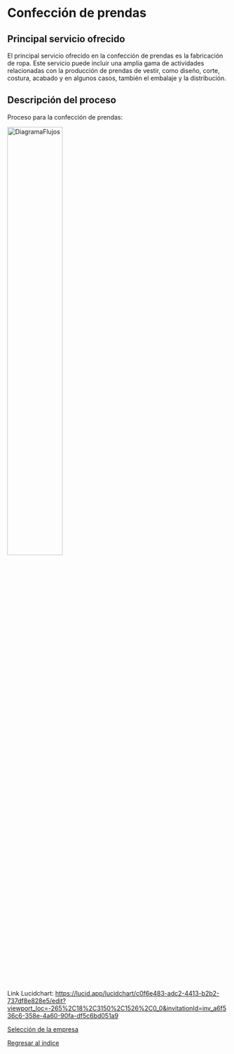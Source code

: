 # Confección de prendas

## Principal servicio ofrecido

El principal servicio ofrecido en la confección de prendas es la fabricación de ropa. Este servicio puede incluir una amplia gama de actividades relacionadas con la producción de prendas de vestir, como diseño, corte, costura, acabado y en algunos casos, también el embalaje y la distribución.

## Descripción del proceso
Proceso para la confección de prendas:

<img src="produccion-flujo.png" alt="DiagramaFlujos" style="width: 50%; height: auto;"/>

Link Lucidchart: https://lucid.app/lucidchart/c0f6e483-adc2-4413-b2b2-737df8e828e5/edit?viewport_loc=-265%2C18%2C3150%2C1526%2C0_0&invitationId=inv_a6f536c6-358e-4a60-90fa-df5c6bd051a9

[Selección de la empresa](SeleccionEmpresa.md)

[Regresar al índice](../README.md)
